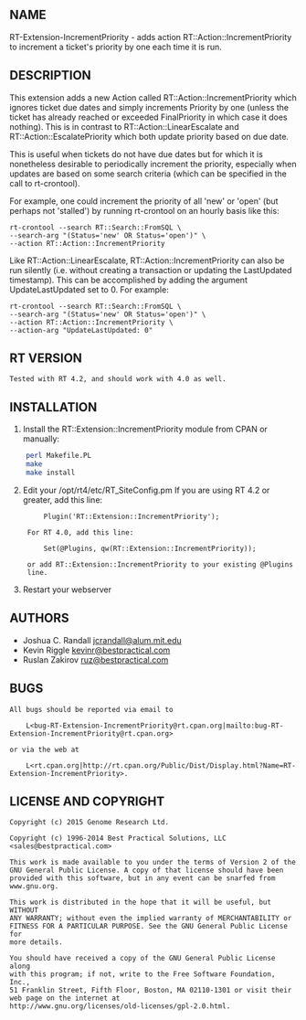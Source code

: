 NAME
----
RT-Extension-IncrementPriority - adds action RT::Action::IncrementPriority 
to increment a ticket's priority by one each time it is run.

DESCRIPTION
-----------
This extension adds a new Action called RT::Action::IncrementPriority
which ignores ticket due dates and simply increments Priority by one
(unless the ticket has already reached or exceeded FinalPriority in
which case it does nothing). This is in contrast to
RT::Action::LinearEscalate and RT::Action::EscalatePriority which both
update priority based on due date.

This is useful when tickets do not have due dates but for which it is
nonetheless desirable to periodically increment the priority, especially
when updates are based on some search criteria (which can be specified
in the call to rt-crontool).

For example, one could increment the priority of all 'new' or 'open'
(but perhaps not 'stalled') by running rt-crontool on an hourly basis
like this:

    rt-crontool --search RT::Search::FromSQL \
    --search-arg "(Status='new' OR Status='open')" \
    --action RT::Action::IncrementPriority

Like RT::Action::LinearEscalate, RT::Action::IncrementPriority can also
be run silently (i.e. without creating a transaction or updating the
LastUpdated timestamp). This can be accomplished by adding the argument
UpdateLastUpdated set to 0. For example:

    rt-crontool --search RT::Search::FromSQL \
    --search-arg "(Status='new' OR Status='open')" \
    --action RT::Action::IncrementPriority \
    --action-arg "UpdateLastUpdated: 0"

RT VERSION
----------
    Tested with RT 4.2, and should work with 4.0 as well.

INSTALLATION
------------
1. Install the RT::Extension::IncrementPriority module from CPAN or manually:
```bash
    perl Makefile.PL
    make
    make install
```

2. Edit your /opt/rt4/etc/RT_SiteConfig.pm
        If you are using RT 4.2 or greater, add this line:

            Plugin('RT::Extension::IncrementPriority');

        For RT 4.0, add this line:

            Set(@Plugins, qw(RT::Extension::IncrementPriority));

        or add RT::Extension::IncrementPriority to your existing @Plugins
        line.

3. Restart your webserver

AUTHORS
-------

- Joshua C. Randall <jcrandall@alum.mit.edu>
- Kevin Riggle <kevinr@bestpractical.com>
- Ruslan Zakirov <ruz@bestpractical.com>

BUGS
----
    All bugs should be reported via email to

        L<bug-RT-Extension-IncrementPriority@rt.cpan.org|mailto:bug-RT-Extension-IncrementPriority@rt.cpan.org>

    or via the web at

        L<rt.cpan.org|http://rt.cpan.org/Public/Dist/Display.html?Name=RT-Extension-IncrementPriority>.

LICENSE AND COPYRIGHT
---------------------
    Copyright (c) 2015 Genome Research Ltd.

    Copyright (c) 1996-2014 Best Practical Solutions, LLC
    <sales@bestpractical.com>

    This work is made available to you under the terms of Version 2 of the
    GNU General Public License. A copy of that license should have been
    provided with this software, but in any event can be snarfed from
    www.gnu.org.

    This work is distributed in the hope that it will be useful, but WITHOUT
    ANY WARRANTY; without even the implied warranty of MERCHANTABILITY or
    FITNESS FOR A PARTICULAR PURPOSE. See the GNU General Public License for
    more details.

    You should have received a copy of the GNU General Public License along
    with this program; if not, write to the Free Software Foundation, Inc.,
    51 Franklin Street, Fifth Floor, Boston, MA 02110-1301 or visit their
    web page on the internet at
    http://www.gnu.org/licenses/old-licenses/gpl-2.0.html.

